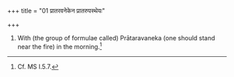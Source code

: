 +++
title = "01 प्रातरवनेकेन प्रातरुपस्थेयः"

+++
1. With (the group of formulae called) Prātaravaneka (one should stand near the fire) in the morning.[^1]  

[^1]: Cf. MS I.5.7.  
